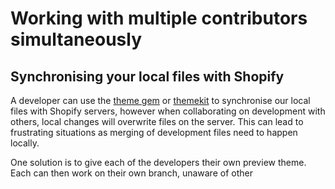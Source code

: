 # Working with multiple contributors simultaneously

## Synchronising your local files with Shopify

A developer can use the [theme gem](https://github.com/Shopify/shopify_theme) or [themekit](http://themekit.cat/) to synchronise our local files with Shopify servers, however when collaborating on development with others, local changes will overwrite files on the server. This can lead to frustrating situations as merging of development files need to happen locally.

One solution is to give each of the developers their own preview theme. Each can then work on their own branch, unaware of other
